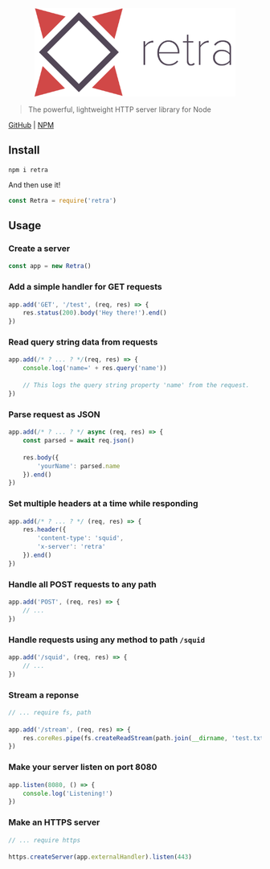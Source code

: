 <p align="center" style="text-align: center;"><img src="https://github.com/ethanent/retra/blob/master/media/logo.png?raw=true" width="400"/></p>

> The powerful, lightweight HTTP server library for Node

[GitHub](https://www.npmjs.com/package/retra) | [NPM](https://www.npmjs.com/package/retra)

## Install

```shell
npm i retra
```

And then use it!

```js
const Retra = require('retra')
```

## Usage

### Create a server

```js
const app = new Retra()
```

### Add a simple handler for GET requests

```js
app.add('GET', '/test', (req, res) => {
	res.status(200).body('Hey there!').end()
})
```

### Read query string data from requests

```js
app.add(/* ? ... ? */(req, res) => {
	console.log('name=' + res.query('name'))

	// This logs the query string property 'name' from the request.
})
```

### Parse request as JSON

```js
app.add(/* ? ... ? */ async (req, res) => {
	const parsed = await req.json()

	res.body({
		'yourName': parsed.name
	}).end()
})
```

### Set multiple headers at a time while responding

```js
app.add(/* ? ... ? */ (req, res) => {
	res.header({
		'content-type': 'squid',
		'x-server': 'retra'
	}).end()
})
```

### Handle all POST requests to any path

```js
app.add('POST', (req, res) => {
	// ...
})
```

### Handle requests using any method to path `/squid`

```js
app.add('/squid', (req, res) => {
	// ...
})
```

### Stream a reponse

```js
// ... require fs, path

app.add('/stream', (req, res) => {
	res.coreRes.pipe(fs.createReadStream(path.join(__dirname, 'test.txt')))
})
```

### Make your server listen on port 8080

```js
app.listen(8080, () => {
	console.log('Listening!')
})
```

### Make an HTTPS server

```js
// ... require https

https.createServer(app.externalHandler).listen(443)
```